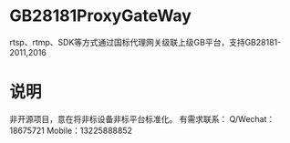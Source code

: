 # GB28181ProxyGateWay
rtsp、rtmp、SDK等方式通过国标代理网关级联上级GB平台，支持GB28181-2011,2016

# 说明
非开源项目，意在将非标设备非标平台标准化。
有需求联系：
Q/Wechat： 18675721
Mobile：13225888852

